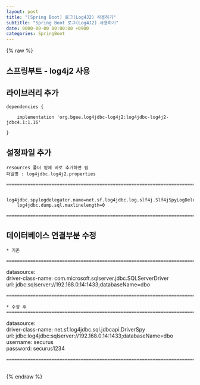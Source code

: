 ```yaml
---  
layout: post  
title: "[Spring Boot] 로그(Log4J2) 사용하기"  
subtitle: "Spring Boot 로그(Log4J2) 사용하기"  
date: 0000-00-00 00:00:00 +0900  
categories: SpringBoot  
---  
```

{% raw %}  
## 스프링부트 - log4j2 사용  
  
## 라이브러리 추가  
  
	dependencies {  
  
		implementation 'org.bgee.log4jdbc-log4j2:log4jdbc-log4j2-jdbc4.1:1.16'  
  
	}  
  
## 설정파일 추가  
	resources 폴더 밑에 바로 추가하면 됨  
	파일명 : log4jdbc.log4j2.properties  
  
	=====================================================================================================================================================  
  
		log4jdbc.spylogdelegator.name=net.sf.log4jdbc.log.slf4j.Slf4jSpyLogDelegator  
		log4jdbc.dump.sql.maxlinelength=0  
  
	=====================================================================================================================================================  
  
## 데이터베이스 연결부분 수정  
  
	* 기존  
  
	=====================================================================================================================================================  
  datasource:  
    driver-class-name: com.microsoft.sqlserver.jdbc.SQLServerDriver  
    url: jdbc:sqlserver://192.168.0.14:1433;databaseName=dbo  
  
	=====================================================================================================================================================  
  
	* 수정 후  
	=====================================================================================================================================================  
  
  datasource:  
    driver-class-name: net.sf.log4jdbc.sql.jdbcapi.DriverSpy  
    url: jdbc:log4jdbc:sqlserver://192.168.0.14:1433;databaseName=dbo  
    username: securus  
    password: securus1234  
  
	=====================================================================================================================================================  
  
                                                                 
{% endraw %}